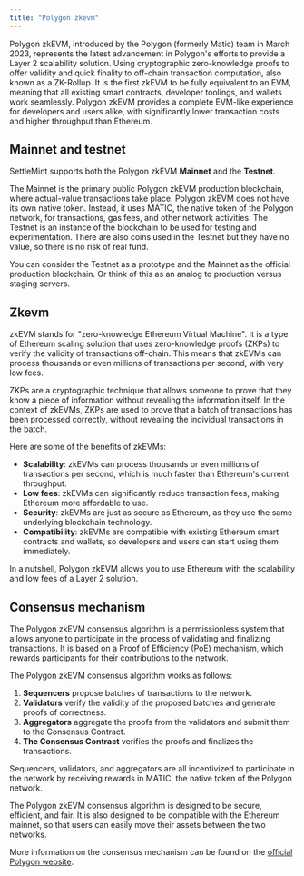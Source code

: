 ```yaml
---
title: "Polygon zkevm"
---
```


Polygon zkEVM, introduced by the Polygon (formerly Matic) team in March 2023,
represents the latest advancement in Polygon's efforts to provide a Layer 2
scalability solution. Using cryptographic zero-knowledge proofs to offer
validity and quick finality to off-chain transaction computation, also known as
a ZK-Rollup. It is the first zkEVM to be fully equivalent to an EVM, meaning
that all existing smart contracts, developer toolings, and wallets work
seamlessly. Polygon zkEVM provides a complete EVM-like experience for developers
and users alike, with significantly lower transaction costs and higher
throughput than Ethereum.

## Mainnet and testnet

SettleMint supports both the Polygon zkEVM **Mainnet** and the **Testnet**.

The Mainnet is the primary public Polygon zkEVM production blockchain, where
actual-value transactions take place. Polygon zkEVM does not have its own native
token. Instead, it uses MATIC, the native token of the Polygon network, for
transactions, gas fees, and other network activities. The Testnet is an instance
of the blockchain to be used for testing and experimentation. There are also
coins used in the Testnet but they have no value, so there is no risk of real
fund.

You can consider the Testnet as a prototype and the Mainnet as the official
production blockchain. Or think of this as an analog to production versus
staging servers.

## Zkevm

zkEVM stands for "zero-knowledge Ethereum Virtual Machine". It is a type of
Ethereum scaling solution that uses zero-knowledge proofs (ZKPs) to verify the
validity of transactions off-chain. This means that zkEVMs can process thousands
or even millions of transactions per second, with very low fees.

ZKPs are a cryptographic technique that allows someone to prove that they know a
piece of information without revealing the information itself. In the context of
zkEVMs, ZKPs are used to prove that a batch of transactions has been processed
correctly, without revealing the individual transactions in the batch.

Here are some of the benefits of zkEVMs:

- **Scalability**: zkEVMs can process thousands or even millions of transactions
  per second, which is much faster than Ethereum's current throughput.
- **Low fees**: zkEVMs can significantly reduce transaction fees, making
  Ethereum more affordable to use.
- **Security**: zkEVMs are just as secure as Ethereum, as they use the same
  underlying blockchain technology.
- **Compatibility**: zkEVMs are compatible with existing Ethereum smart
  contracts and wallets, so developers and users can start using them
  immediately.

In a nutshell, Polygon zkEVM allows you to use Ethereum with the scalability and
low fees of a Layer 2 solution.

## Consensus mechanism

The Polygon zkEVM consensus algorithm is a permissionless system that allows
anyone to participate in the process of validating and finalizing transactions.
It is based on a Proof of Efficiency (PoE) mechanism, which rewards participants
for their contributions to the network.

The Polygon zkEVM consensus algorithm works as follows:

1. **Sequencers** propose batches of transactions to the network.
2. **Validators** verify the validity of the proposed batches and generate
   proofs of correctness.
3. **Aggregators** aggregate the proofs from the validators and submit them to
   the Consensus Contract.
4. **The Consensus Contract** verifies the proofs and finalizes the
   transactions.

Sequencers, validators, and aggregators are all incentivized to participate in
the network by receiving rewards in MATIC, the native token of the Polygon
network.

The Polygon zkEVM consensus algorithm is designed to be secure, efficient, and
fair. It is also designed to be compatible with the Ethereum mainnet, so that
users can easily move their assets between the two networks.

More information on the consensus mechanism can be found on the
[official Polygon website](https://wiki.polygon.technology/docs/zkevm/architecture/).
